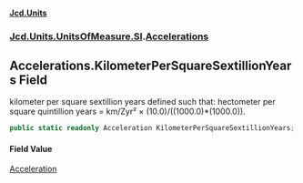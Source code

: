 #### [Jcd.Units](index 'index')
### [Jcd.Units.UnitsOfMeasure.SI](Jcd.Units.UnitsOfMeasure.SI 'Jcd.Units.UnitsOfMeasure.SI').[Accelerations](Accelerations 'Jcd.Units.UnitsOfMeasure.SI.Accelerations')

## Accelerations.KilometerPerSquareSextillionYears Field

kilometer per square sextillion years defined such that: hectometer per square quintillion years = km/Zyr² ×
(10.0)/((1000.0)*(1000.0)).

```csharp
public static readonly Acceleration KilometerPerSquareSextillionYears;
```

#### Field Value
[Acceleration](Acceleration 'Jcd.Units.UnitTypes.Acceleration')